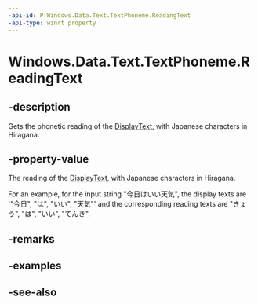 ----api-id: P:Windows.Data.Text.TextPhoneme.ReadingText
-api-type: winrt property
---<!-- Property syntaxpublic string ReadingText { get; }--># Windows.Data.Text.TextPhoneme.ReadingText## -descriptionGets the phonetic reading of the [DisplayText](textphoneme_displaytext.md), with Japanese characters in Hiragana.## -property-valueThe reading of the [DisplayText](textphoneme_displaytext.md), with Japanese characters in Hiragana.For an example, for the input string "今日はいい天気", the display texts are '"今日", "は", "いい", "天気"' and the corresponding reading texts are "きょう", "は", "いい", "てんき".## -remarks## -examples## -see-also